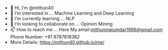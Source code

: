 - 👋 Hi, I’m @mithun40
- 👀 I’m interested in ... Machine Learning and Deep Learning
- 🌱 I’m currently learning ... NLP
- 💞️ I’m looking to collaborate on ... Opinion Mining
- 📫 How to reach me ... 
Here My email:mithunmajumdar1996@gmail.com
Phone Number: +91 8787618382
- More Details: https://mithun40.github.io/me/

<!---
mithun40/mithun40 is a ✨ special ✨ repository because its `README.md` (this file) appears on your GitHub profile.
You can click the Preview link to take a look at your changes.
--->

